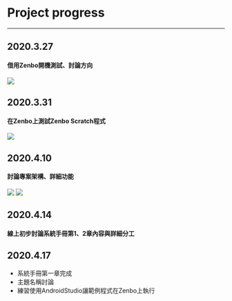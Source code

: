 # **Project progress**
---
## **2020.3.27**
#### 借用Zenbo開機測試、討論方向
![](https://i.imgur.com/3bSaY79.jpg)


## **2020.3.31**
#### 在Zenbo上測試Zenbo Scratch程式
![](https://i.imgur.com/tf1CR1b.jpg)

## **2020.4.10**
#### 討論專案架構、詳細功能
![](https://i.imgur.com/vIeBo6v.jpg)
![](https://i.imgur.com/sVsGOgQ.jpg)

## **2020.4.14**
#### 線上初步討論系統手冊第1、2章內容與詳細分工

## **2020.4.17**
- 系統手冊第一章完成
- 主題名稱討論
- 練習使用AndroidStudio讓範例程式在Zenbo上執行